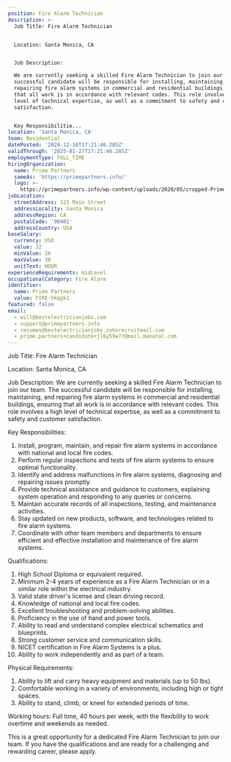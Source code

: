 ```yaml
---
position: Fire Alarm Technician
description: >-
  Job Title: Fire Alarm Technician


  Location: Santa Monica, CA


  Job Description:

  We are currently seeking a skilled Fire Alarm Technician to join our team. The
  successful candidate will be responsible for installing, maintaining, and
  repairing fire alarm systems in commercial and residential buildings, ensuring
  that all work is in accordance with relevant codes. This role involves a high
  level of technical expertise, as well as a commitment to safety and customer
  satisfaction.


  Key Responsibilitie...
location: 'Santa Monica, CA'
team: Residential
datePosted: '2024-12-16T17:21:46.285Z'
validThrough: '2025-01-27T17:21:46.285Z'
employmentType: FULL_TIME
hiringOrganization:
  name: Prime Partners
  sameAs: 'https://primepartners.info/'
  logo: >-
    https://primepartners.info/wp-content/uploads/2020/05/cropped-Prime-Partners-Logo-NO-BG-1-1.png
jobLocation:
  streetAddress: 123 Main Street
  addressLocality: Santa Monica
  addressRegion: CA
  postalCode: '90401'
  addressCountry: USA
baseSalary:
  currency: USD
  value: 32
  minValue: 26
  maxValue: 38
  unitText: HOUR
experienceRequirements: midLevel
occupationalCategory: Fire Alarm
identifier:
  name: Prime Partners
  value: FIRE-hkqgk1
featured: false
email:
  - will@bestelectricianjobs.com
  - support@primepartners.info
  - resumes@bestelectricianjobs.zohorecruitmail.com
  - prime.partners+candidate+jl6y59w7r@mail.manatal.com
---
```




Job Title: Fire Alarm Technician

Location: Santa Monica, CA

Job Description:
We are currently seeking a skilled Fire Alarm Technician to join our team. The successful candidate will be responsible for installing, maintaining, and repairing fire alarm systems in commercial and residential buildings, ensuring that all work is in accordance with relevant codes. This role involves a high level of technical expertise, as well as a commitment to safety and customer satisfaction.

Key Responsibilities:

1. Install, program, maintain, and repair fire alarm systems in accordance with national and local fire codes.
2. Perform regular inspections and tests of fire alarm systems to ensure optimal functionality.
3. Identify and address malfunctions in fire alarm systems, diagnosing and repairing issues promptly.
4. Provide technical assistance and guidance to customers, explaining system operation and responding to any queries or concerns.
5. Maintain accurate records of all inspections, testing, and maintenance activities.
6. Stay updated on new products, software, and technologies related to fire alarm systems.
7. Coordinate with other team members and departments to ensure efficient and effective installation and maintenance of fire alarm systems.

Qualifications:

1. High School Diploma or equivalent required.
2. Minimum 2-4 years of experience as a Fire Alarm Technician or in a similar role within the electrical industry.
3. Valid state driver's license and clean driving record.
4. Knowledge of national and local fire codes.
5. Excellent troubleshooting and problem-solving abilities.
6. Proficiency in the use of hand and power tools.
7. Ability to read and understand complex electrical schematics and blueprints.
8. Strong customer service and communication skills.
9. NICET certification in Fire Alarm Systems is a plus.
10. Ability to work independently and as part of a team.

Physical Requirements:

1. Ability to lift and carry heavy equipment and materials (up to 50 lbs).
2. Comfortable working in a variety of environments, including high or tight spaces.
3. Ability to stand, climb, or kneel for extended periods of time.

Working hours: Full time, 40 hours per week, with the flexibility to work overtime and weekends as needed.

This is a great opportunity for a dedicated Fire Alarm Technician to join our team. If you have the qualifications and are ready for a challenging and rewarding career, please apply.
